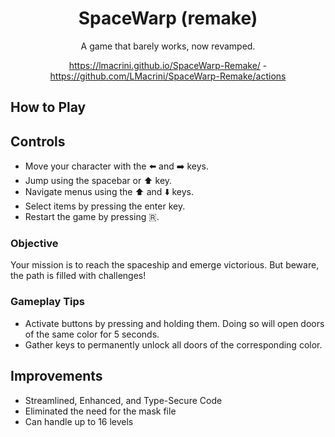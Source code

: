 <h1 align="center">SpaceWarp (remake)</h1>

<p align="center">A game that barely works, now revamped.</p>

<p align="center">
    <a href="Play Game">https://lmacrini.github.io/SpaceWarp-Remake/</a>
    -
    <a href="Download Game">https://github.com/LMacrini/SpaceWarp-Remake/actions</a>
</p>

## How to Play

## Controls

- Move your character with the ⬅️ and ➡️ keys.
- Jump using the spacebar or ⬆️ key.
- Navigate menus using the ⬆️ and ⬇️ keys.
- Select items by pressing the enter key.
- Restart the game by pressing 🇷.

### Objective

Your mission is to reach the spaceship and emerge victorious. But beware, the path is filled with challenges!

### Gameplay Tips

- Activate buttons by pressing and holding them. Doing so will open doors of the same color for 5 seconds.
- Gather keys to permanently unlock all doors of the corresponding color.

## Improvements

- Streamlined, Enhanced, and Type-Secure Code
- Eliminated the need for the mask file
- Can handle up to 16 levels
